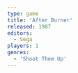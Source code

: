 ```yaml
---
type: game
title: 'After Burner'
released: 1987
editors: 
  - Sega
players: 1
genres:
  - 'Shoot Them Up'
---
```

